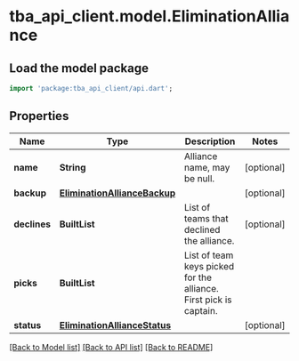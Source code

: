 # tba_api_client.model.EliminationAlliance

## Load the model package
```dart
import 'package:tba_api_client/api.dart';
```

## Properties
Name | Type | Description | Notes
------------ | ------------- | ------------- | -------------
**name** | **String** | Alliance name, may be null. | [optional] 
**backup** | [**EliminationAllianceBackup**](EliminationAllianceBackup.md) |  | [optional] 
**declines** | **BuiltList<String>** | List of teams that declined the alliance. | [optional] 
**picks** | **BuiltList<String>** | List of team keys picked for the alliance. First pick is captain. | 
**status** | [**EliminationAllianceStatus**](EliminationAllianceStatus.md) |  | [optional] 

[[Back to Model list]](../README.md#documentation-for-models) [[Back to API list]](../README.md#documentation-for-api-endpoints) [[Back to README]](../README.md)


